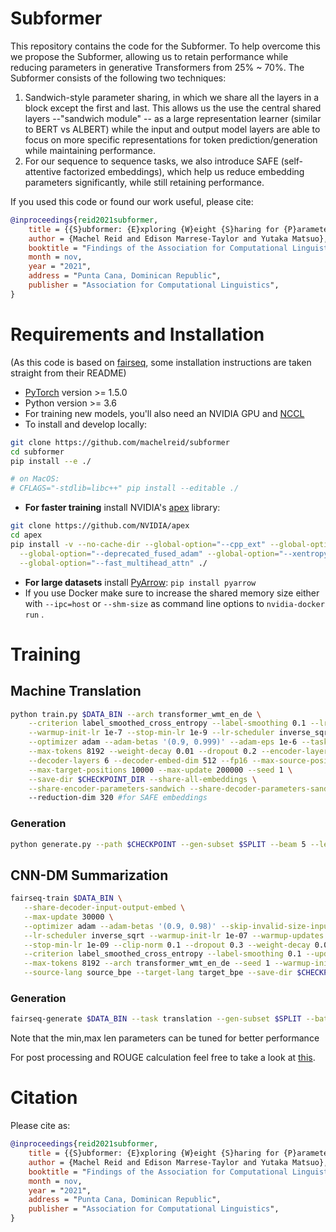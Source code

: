 # Subformer

This repository contains the code for the Subformer. To help overcome this we propose the Subformer, allowing us to retain performance while reducing parameters in generative Transformers from 25% ~ 70%. The Subformer consists of the following two techniques:

1. Sandwich-style parameter sharing, in which we share all the layers in a block except the first and last. This allows us the use the central shared layers --"sandwich module" -- as a large representation learner (similar to BERT vs ALBERT) while the input and output model layers are able to focus on more specific representations for token prediction/generation while maintaining performance.
2. For our sequence to sequence tasks, we also introduce SAFE (self-attentive factorized embeddings), which help us reduce embedding parameters significantly, while still retaining performance.

If you used this code or found our work useful, please cite:

```bibtex
@inproceedings{reid2021subformer,
    title = {{S}ubformer: {E}xploring {W}eight {S}haring for {P}arameter {E}fficiency in {G}enerative {T}ransformers},
    author = {Machel Reid and Edison Marrese-Taylor and Yutaka Matsuo},
    booktitle = "Findings of the Association for Computational Linguistics: EMNLP 2021",
    month = nov,
    year = "2021",
    address = "Punta Cana, Dominican Republic",
    publisher = "Association for Computational Linguistics",
}
```

# Requirements and Installation

(As this code is based on [fairseq](https://github.com/ytorch/fairseq/), some installation instructions are taken straight from their README)

* [PyTorch](http://pytorch.org/) version >= 1.5.0
* Python version >= 3.6
* For training new models, you'll also need an NVIDIA GPU and [NCCL](https://github.com/NVIDIA/nccl)
* To install and develop locally:

``` bash
git clone https://github.com/machelreid/subformer
cd subformer
pip install --e ./

# on MacOS:
# CFLAGS="-stdlib=libc++" pip install --editable ./
```

* **For faster training** install NVIDIA's [apex](https://github.com/NVIDIA/apex) library:

``` bash
git clone https://github.com/NVIDIA/apex
cd apex
pip install -v --no-cache-dir --global-option="--cpp_ext" --global-option="--cuda_ext" \
  --global-option="--deprecated_fused_adam" --global-option="--xentropy" \
  --global-option="--fast_multihead_attn" ./
```

* **For large datasets** install [PyArrow](https://arrow.apache.org/docs/python/install.html#using-pip): `pip install pyarrow`
* If you use Docker make sure to increase the shared memory size either with `--ipc=host` or `--shm-size`
 as command line options to `nvidia-docker run` .

# Training 

## Machine Translation

```bash
python train.py $DATA_BIN --arch transformer_wmt_en_de \
    --criterion label_smoothed_cross_entropy --label-smoothing 0.1 --lr 5e-4 \
    --warmup-init-lr 1e-7 --stop-min-lr 1e-9 --lr-scheduler inverse_sqrt --warmup-updates 10000 \
    --optimizer adam --adam-betas '(0.9, 0.999)' --adam-eps 1e-6 --task translation \
    --max-tokens 8192 --weight-decay 0.01 --dropout 0.2 --encoder-layers 6 --encoder-embed-dim 512 \
    --decoder-layers 6 --decoder-embed-dim 512 --fp16 --max-source-positions 10000 \
    --max-target-positions 10000 --max-update 200000 --seed 1 \
    --save-dir $CHECKPOINT_DIR --share-all-embeddings \
    --share-encoder-parameters-sandwich --share-decoder-parameters-sandwich \ #for sandwich-style parameter sharing
    --reduction-dim 320 #for SAFE embeddings
```
### Generation
```bash
python generate.py --path $CHECKPOINT --gen-subset $SPLIT --beam 5 --lenpen $LENPEN --batch-size 400 --remove-bpe
```
## CNN-DM Summarization
```bash
fairseq-train $DATA_BIN \
   --share-decoder-input-output-embed \
   --max-update 30000 \
   --optimizer adam --adam-betas '(0.9, 0.98)' --skip-invalid-size-inputs-valid-test \
   --lr-scheduler inverse_sqrt --warmup-init-lr 1e-07 --warmup-updates 10000 --lr 0.0005 \
   --stop-min-lr 1e-09 --clip-norm 0.1 --dropout 0.3 --weight-decay 0.0 \
   --criterion label_smoothed_cross_entropy --label-smoothing 0.1 --update-freq 7 --attention-dropout 0.2 \
   --max-tokens 8192 --arch transformer_wmt_en_de --seed 1 --warmup-init-lr 1e-7 \
   --source-lang source_bpe --target-lang target_bpe --save-dir $CHECKPOINT_DIR --no-epoch-checkpoints --keep-best-checkpoints 10 --truncate-source --max-source-positions 512 --share-encoder-parameters-sandwich --share-decoder-parameters-sandwich --sandwich-embed-dim 1024 --sandwich-ffn-embed-dim 3072 --reduction-dim 256
```
### Generation

```bash
fairseq-generate $DATA_BIN --task translation --gen-subset $SPLIT --batch-size 32 --path $CHECKPOINT --remove-bpe  --min-len 55 --beam 5 --max-len-b 140 --no-repeat-ngram-size 3 --lenpen $LENPEN -s source_bpe -t target_bpe --truncate-source --max-source-positions 512
```
Note that the min,max len parameters can be tuned for better performance

For post processing and ROUGE calculation feel free to take a look at [this](https://gist.github.com/machelreid/a8ebe66370ec64f2812677110f574381).

# Citation

Please cite as:

``` bibtex
@inproceedings{reid2021subformer,
    title = {{S}ubformer: {E}xploring {W}eight {S}haring for {P}arameter {E}fficiency in {G}enerative {T}ransformers},
    author = {Machel Reid and Edison Marrese-Taylor and Yutaka Matsuo},
    booktitle = "Findings of the Association for Computational Linguistics: EMNLP 2021",
    month = nov,
    year = "2021",
    address = "Punta Cana, Dominican Republic",
    publisher = "Association for Computational Linguistics",
}
```
